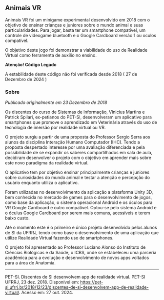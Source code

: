 ## Animais VR
Animais VR foi um minigame experimental desenvolvido em 2018 com o objetivo de ensinar crianças e juniores sobre o mundo animal e suas particularidades. Para jogar, basta ter um smartphone compatível, um controle de videogame bluetooth e o Google Cardboard versão 1 ou oculos compatível.

O objetivo deste jogo foi demonstrar a viabilidade do uso de Realidade Virtual como ferramenta de auxílio no ensino.

__Atenção! Código Legado__

A estabilidade deste código não foi verificada desde 2018 ( 27 de Dezembro de 2024 )

### Sobre
_Publicado originalmente em 23 Dezembro de 2018_

Os discentes do curso de Sistemas de Informação, Vinicius Martins e Patrick Spilari, ex-petianos do PET-SI, desenvolveram um aplicativo para smartphones que promove o aprendizado em Veterinária através do uso de tecnologia de imersão por realidade virtual ou VR.

O projeto surgiu a partir de uma proposta do Professor Sergio Serra aos alunos da disciplina Interação Humano Computador (IHC). Tendo a proposta despertado interesse por uma avaliação diferenciada e pela possibilidade de se expandir os saberes compartilhados em sala de aula, decidiram desenvolver o projeto com o objetivo em aprender mais sobre este novo paradigma da realidade virtual.

O aplicativo tem por objetivo ensinar principalmente crianças e juniores sobre curiosidades do mundo animal e testar a atenção e percepção do usuário enquanto utiliza o aplicativo.

Foram utilizadas no desenvolvimento da aplicação a plataforma Unity 3D, bem conhecida no mercado de games para o desenvolvimento de jogos, como base da aplicação, o sistema operacional Android e os óculos para VR Google Cardboard e outro compatível. Optou-se pelo sistema Android e o óculus Google Cardboard por serem mais comuns, acessíveis e terem baixo custo.

Até o momento este é o primeiro e único projeto desenvolvido pelos alunos de SI da UFRRJ, tendo como base o desenvolvimento de uma aplicação que utilize Realidade Virtual fazendo uso de smartphones.

O projeto foi apresentado ao Professor Luciano Alonso do Instituto de Ciências Biológicas e da Saúde, o ICBS, onde se estabeleceu uma parceria acadêmica  para a evolução e desenvolvimento de novos apps voltados para a área de Anatomia.

---

PET-SI. Discentes de SI desenvolvem app de realidade virtual. PET-SI UFRRJ, 23 dez. 2018. Disponível em: https://pet-si.ufrrj.br/2018/12/23/discentes-de-si-desenvolvem-app-de-realidade-virtual/. Acesso em: 27 out. 2024.